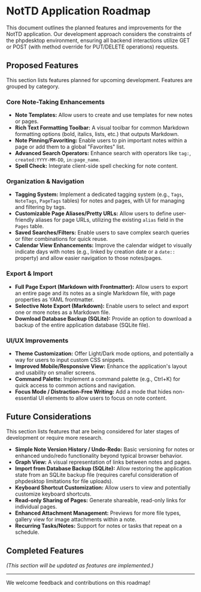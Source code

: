 # NotTD Application Roadmap

This document outlines the planned features and improvements for the NotTD application. Our development approach considers the constraints of the phpdesktop environment, ensuring all backend interactions utilize GET or POST (with method override for PUT/DELETE operations) requests.

## Proposed Features

This section lists features planned for upcoming development. Features are grouped by category.

### Core Note-Taking Enhancements
- **Note Templates:** Allow users to create and use templates for new notes or pages.
- **Rich Text Formatting Toolbar:** A visual toolbar for common Markdown formatting options (bold, italics, lists, etc.) that outputs Markdown.
- **Note Pinning/Favoriting:** Enable users to pin important notes within a page or add them to a global "Favorites" list.
- **Advanced Search Operators:** Enhance search with operators like `tag:`, `created:YYYY-MM-DD`, `in:page_name`.
- **Spell Check:** Integrate client-side spell checking for note content.

### Organization & Navigation
- **Tagging System:** Implement a dedicated tagging system (e.g., `Tags`, `NoteTags`, `PageTags` tables) for notes and pages, with UI for managing and filtering by tags.
- **Customizable Page Aliases/Pretty URLs:** Allow users to define user-friendly aliases for page URLs, utilizing the existing `alias` field in the `Pages` table.
- **Saved Searches/Filters:** Enable users to save complex search queries or filter combinations for quick reuse.
- **Calendar View Enhancements:** Improve the calendar widget to visually indicate days with notes (e.g., linked by creation date or a `date::` property) and allow easier navigation to those notes/pages.

### Export & Import
- **Full Page Export (Markdown with Frontmatter):** Allow users to export an entire page and its notes as a single Markdown file, with page properties as YAML frontmatter.
- **Selective Note Export (Markdown):** Enable users to select and export one or more notes as a Markdown file.
- **Download Database Backup (SQLite):** Provide an option to download a backup of the entire application database (SQLite file).

### UI/UX Improvements
- **Theme Customization:** Offer Light/Dark mode options, and potentially a way for users to input custom CSS snippets.
- **Improved Mobile/Responsive View:** Enhance the application's layout and usability on smaller screens.
- **Command Palette:** Implement a command palette (e.g., Ctrl+K) for quick access to common actions and navigation.
- **Focus Mode / Distraction-Free Writing:** Add a mode that hides non-essential UI elements to allow users to focus on note content.

## Future Considerations

This section lists features that are being considered for later stages of development or require more research.

- **Simple Note Version History / Undo-Redo:** Basic versioning for notes or enhanced undo/redo functionality beyond typical browser behavior.
- **Graph View:** A visual representation of links between notes and pages.
- **Import from Database Backup (SQLite):** Allow restoring the application state from an SQLite backup file (requires careful consideration of phpdesktop limitations for file uploads).
- **Keyboard Shortcut Customization:** Allow users to view and potentially customize keyboard shortcuts.
- **Read-only Sharing of Pages:** Generate shareable, read-only links for individual pages.
- **Enhanced Attachment Management:** Previews for more file types, gallery view for image attachments within a note.
- **Recurring Tasks/Notes:** Support for notes or tasks that repeat on a schedule.

## Completed Features

*(This section will be updated as features are implemented.)*

---

We welcome feedback and contributions on this roadmap!

